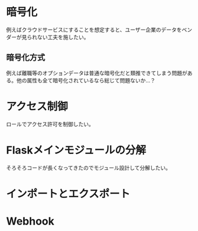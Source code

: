 # 暗号化
例えばクラウドサービスにすることを想定すると、ユーザー企業のデータをベンダーが見られない工夫を施したい。

## 暗号化方式
例えば離職等のオプションデータは普通な暗号化だと類推できてしまう問題がある。他の属性も全て暗号化されているなら総じて問題ないか…？

# アクセス制御
ロールでアクセス許可を制御したい。

# Flaskメインモジュールの分解
そろそろコードが長くなってきたのでモジュール設計して分解したい。

# インポートとエクスポート

# Webhook